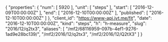 {
  "properties": {
    "num": [
      5920
    ],
    "unit": [
      "steps"
    ],
    "start": [
      "2016-12-09T00:00:00Z"
    ],
    "end": [
      "2016-12-10T00:00:00Z"
    ],
    "published": [
      "2016-12-10T00:00:00Z"
    ]
  },
  "client_id": "https://www-api.jvt.me/fit",
  "date": "2016-12-10T00:00:00Z",
  "kind": "steps",
  "h": "h-measure",
  "slug": "2016/12/q2tx3",
  "aliases": [
    "/mf2/68116959-097b-4ef1-9276-1ad9e28bc139/",
    "/mf2/2016/12/q2tx3",
    "/mf2/2016/12/Q2tX3"
  ]
}
